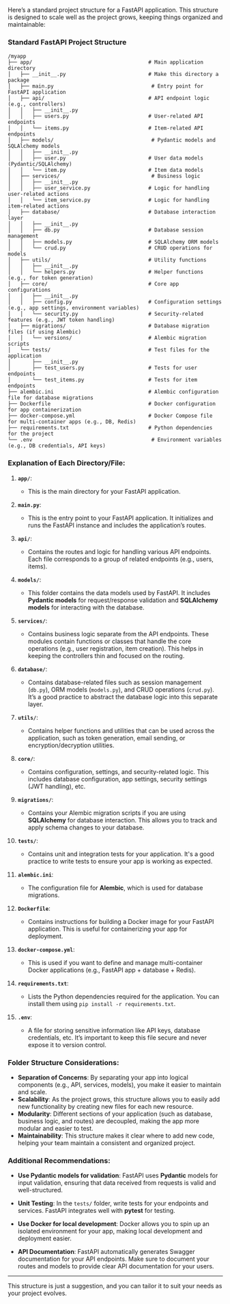 Here’s a standard project structure for a FastAPI application. This structure is designed to scale well as the project grows, keeping things organized and maintainable:

### **Standard FastAPI Project Structure**

```
/myapp
├── app/                                      # Main application directory
│   ├── __init__.py                           # Make this directory a package
│   ├── main.py                                # Entry point for FastAPI application
│   ├── api/                                  # API endpoint logic (e.g., controllers)
│   │   ├── __init__.py
│   │   ├── users.py                          # User-related API endpoints
│   │   └── items.py                          # Item-related API endpoints
│   ├── models/                                # Pydantic models and SQLAlchemy models
│   │   ├── __init__.py
│   │   ├── user.py                           # User data models (Pydantic/SQLAlchemy)
│   │   └── item.py                           # Item data models
│   ├── services/                              # Business logic
│   │   ├── __init__.py
│   │   ├── user_service.py                   # Logic for handling user-related actions
│   │   └── item_service.py                   # Logic for handling item-related actions
│   ├── database/                             # Database interaction layer
│   │   ├── __init__.py
│   │   ├── db.py                             # Database session management
│   │   ├── models.py                         # SQLAlchemy ORM models
│   │   └── crud.py                           # CRUD operations for models
│   ├── utils/                                # Utility functions
│   │   ├── __init__.py
│   │   └── helpers.py                        # Helper functions (e.g., for token generation)
│   ├── core/                                 # Core app configurations
│   │   ├── __init__.py
│   │   ├── config.py                         # Configuration settings (e.g., app settings, environment variables)
│   │   └── security.py                       # Security-related features (e.g., JWT token handling)
│   ├── migrations/                           # Database migration files (if using Alembic)
│   │   └── versions/                         # Alembic migration scripts
│   └── tests/                                # Test files for the application
│       ├── __init__.py
│       ├── test_users.py                     # Tests for user endpoints
│       └── test_items.py                     # Tests for item endpoints
├── alembic.ini                               # Alembic configuration file for database migrations
├── Dockerfile                                # Docker configuration for app containerization
├── docker-compose.yml                        # Docker Compose file for multi-container apps (e.g., DB, Redis)
├── requirements.txt                          # Python dependencies for the project
└── .env                                       # Environment variables (e.g., DB credentials, API keys)
```

### **Explanation of Each Directory/File:**

1. **`app/`**:

   * This is the main directory for your FastAPI application.

2. **`main.py`**:

   * This is the entry point to your FastAPI application. It initializes and runs the FastAPI instance and includes the application’s routes.

3. **`api/`**:

   * Contains the routes and logic for handling various API endpoints. Each file corresponds to a group of related endpoints (e.g., users, items).

4. **`models/`**:

   * This folder contains the data models used by FastAPI. It includes **Pydantic models** for request/response validation and **SQLAlchemy models** for interacting with the database.

5. **`services/`**:

   * Contains business logic separate from the API endpoints. These modules contain functions or classes that handle the core operations (e.g., user registration, item creation). This helps in keeping the controllers thin and focused on the routing.

6. **`database/`**:

   * Contains database-related files such as session management (`db.py`), ORM models (`models.py`), and CRUD operations (`crud.py`). It’s a good practice to abstract the database logic into this separate layer.

7. **`utils/`**:

   * Contains helper functions and utilities that can be used across the application, such as token generation, email sending, or encryption/decryption utilities.

8. **`core/`**:

   * Contains configuration, settings, and security-related logic. This includes database configuration, app settings, security settings (JWT handling), etc.

9. **`migrations/`**:

   * Contains your Alembic migration scripts if you are using **SQLAlchemy** for database interaction. This allows you to track and apply schema changes to your database.

10. **`tests/`**:

    * Contains unit and integration tests for your application. It's a good practice to write tests to ensure your app is working as expected.

11. **`alembic.ini`**:

    * The configuration file for **Alembic**, which is used for database migrations.

12. **`Dockerfile`**:

    * Contains instructions for building a Docker image for your FastAPI application. This is useful for containerizing your app for deployment.

13. **`docker-compose.yml`**:

    * This is used if you want to define and manage multi-container Docker applications (e.g., FastAPI app + database + Redis).

14. **`requirements.txt`**:

    * Lists the Python dependencies required for the application. You can install them using `pip install -r requirements.txt`.

15. **`.env`**:

    * A file for storing sensitive information like API keys, database credentials, etc. It’s important to keep this file secure and never expose it to version control.

### **Folder Structure Considerations:**

* **Separation of Concerns**: By separating your app into logical components (e.g., API, services, models), you make it easier to maintain and scale.
* **Scalability**: As the project grows, this structure allows you to easily add new functionality by creating new files for each new resource.
* **Modularity**: Different sections of your application (such as database, business logic, and routes) are decoupled, making the app more modular and easier to test.
* **Maintainability**: This structure makes it clear where to add new code, helping your team maintain a consistent and organized project.

### **Additional Recommendations:**

* **Use Pydantic models for validation**: FastAPI uses **Pydantic** models for input validation, ensuring that data received from requests is valid and well-structured.

* **Unit Testing**: In the `tests/` folder, write tests for your endpoints and services. FastAPI integrates well with **pytest** for testing.

* **Use Docker for local development**: Docker allows you to spin up an isolated environment for your app, making local development and deployment easier.

* **API Documentation**: FastAPI automatically generates Swagger documentation for your API endpoints. Make sure to document your routes and models to provide clear API documentation for your users.

---

This structure is just a suggestion, and you can tailor it to suit your needs as your project evolves.
